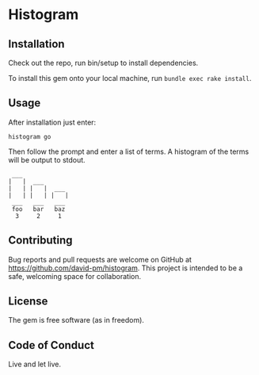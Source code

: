 # Histogram

## Installation

Check out the repo, run bin/setup to install dependencies.

To install this gem onto your local machine, run `bundle exec rake install`.

## Usage

After installation just enter:

`histogram go`

Then follow the prompt and enter a list of terms. A histogram of the terms will be output to stdout.

```
 ___
|   |  ___
|   | |   |  ___
|   | |   | |   |
 ___   ___   ___
 foo   bar   baz
  3     2     1
```

## Contributing

Bug reports and pull requests are welcome on GitHub at https://github.com/david-pm/histogram. This project is intended to be a safe, welcoming space for collaboration.

## License

The gem is free software (as in freedom).

## Code of Conduct

Live and let live.
